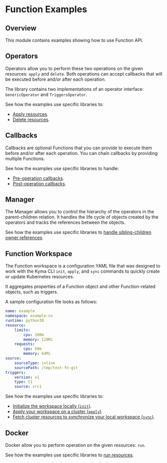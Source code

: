 # Function Examples

## Overview

This module contains examples showing how to use Function API.

## Operators

Operators allow you to perform these two operations on the given resources: `apply` and `delete`. 
Both operations can accept callbacks that will be executed before and/or after each operation.

The library contains two implementations of an operator interface: `GenericOperator` and `TriggersOperator`.

See how the examples use specific libraries to:

* [Apply resources](./cmd/operator/apply/main.go).
* [Delete resources](./cmd/operator/delete/main.go).

## Callbacks

Callbacks are optional Functions that you can provide to execute them before and/or after each operation. You can chain callbacks by providing multiple Functions.

See how the examples use specific libraries to handle:

* [Pre-operation callbacks](./cmd/callbacks/pre/main.go).
* [Post-operation callbacks](./cmd/callbacks/pre/main.go).

## Manager

The Manager allows you to control the hierarchy of the operators in the parent-children relation. It handles the life cycle of objects created by the operators and tracks the references between the objects.

See how the examples use specific libraries to [handle sibling-children owner references](./cmd/manager/main.go).

## Function Workspace

The Function workspace is a configuration YAML file that was designed to work with the Kyma CLI `init`, `apply`, and `sync` commands to quickly create or update Kubernetes resources.

It aggregates properties of a Function object and other Function-related objects, such as triggers.

A sample configuration file looks as follows:

```yaml
name: example
namespace: example-ns
runtime: python38
resource:
    limits:
        cpu: 100m
        memory: 128Mi
    requests:
        cpu: 50m
        memory: 64Mi
source:
    sourceType: inline
    sourcePath: /tmp/test-fn-git
triggers:
    version: v1
    type: t1
    source: src1
```

See how the examples use specific libraries to:

* [Initialize the workspace locally (`init`)](./cmd/workspace/init/main.go).
* [Apply your workspace on a cluster (`apply`)](./cmd/workspace/apply/main.go).
* [Fetch cluster resources to synchronize your local workspace (`sync`)](./cmd/workspace/sync/main.go).

## Docker

Docker allow you to perform operation on the given resources: `run`.

See how the examples use specific libraries to [run resources](./cmd/docker/run/main.go).
